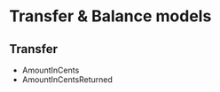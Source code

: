 Transfer & Balance models
=========================

Transfer
--------
 * AmountInCents
 * AmountInCentsReturned